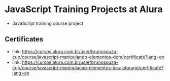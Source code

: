 # JavaScript Training Projects at Alura

- JavaScript training course project

## Certificates
- link: https://cursos.alura.com.br/user/brunosouza-cup/course/javascript-manipulando-elementos-dom/certificate?lang=en
- link: https://cursos.alura.com.br/user/brunosouza-cup/course/javascript-manipulacao-elementos-localstorage/certificate?lang=en
